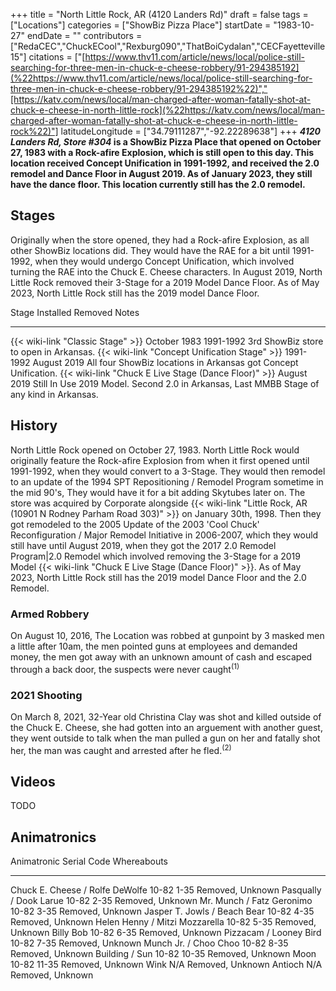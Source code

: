 +++
title = "North Little Rock, AR (4120 Landers Rd)"
draft = false
tags = ["Locations"]
categories = ["ShowBiz Pizza Place"]
startDate = "1983-10-27"
endDate = ""
contributors = ["RedaCEC","ChuckECool","Rexburg090","ThatBoiCydalan","CECFayetteville15"]
citations = ["[https://www.thv11.com/article/news/local/police-still-searching-for-three-men-in-chuck-e-cheese-robbery/91-294385192](%22https://www.thv11.com/article/news/local/police-still-searching-for-three-men-in-chuck-e-cheese-robbery/91-294385192%22)","[https://katv.com/news/local/man-charged-after-woman-fatally-shot-at-chuck-e-cheese-in-north-little-rock](%22https://katv.com/news/local/man-charged-after-woman-fatally-shot-at-chuck-e-cheese-in-north-little-rock%22)"]
latitudeLongitude = ["34.79111287","-92.22289638"]
+++
***4120 Landers Rd, Store #304* is a ShowBiz Pizza Place that opened on October 27, 1983 with a Rock-afire Explosion, which is still open to this day.
This location received Concept Unification in 1991-1992, and received the 2.0 remodel and Dance Floor in August 2019. As of January 2023, they still have the dance floor.
This location currently still has the 2.0 remodel.**

## Stages

Originally when the store opened, they had a Rock-afire Explosion, as all other ShowBiz locations did. They would have the RAE for a bit until 1991-1992, when they would undergo Concept Unification, which involved turning the RAE into the Chuck E. Cheese characters. In August 2019, North Little Rock removed their 3-Stage for a 2019 Model Dance Floor. As of May 2023, North Little Rock still has the 2019 model Dance Floor.

  Stage                                                      Installed      Removed        Notes
  ---------------------------------------------------------- -------------- -------------- ------------------------------------------------------------------------------
  {{< wiki-link "Classic Stage" >}}                      October 1983   1991-1992      3rd ShowBiz store to open in Arkansas.
  {{< wiki-link "Concept Unification Stage" >}}          1991-1992      August 2019    All four ShowBiz locations in Arkansas got Concept Unification.
  {{< wiki-link "Chuck E Live Stage (Dance Floor)" >}}   August 2019    Still In Use   2019 Model. Second 2.0 in Arkansas, Last MMBB Stage of any kind in Arkansas.

## History

North Little Rock opened on October 27, 1983. North Little Rock would originally feature the Rock-afire Explosion from when it first opened until 1991-1992, when they would convert to a 3-Stage. They would then remodel to an update of the 1994 SPT Repositioning / Remodel Program sometime in the mid 90's, They would have it for a bit adding Skytubes later on. The store was acquired by Corporate alongside {{< wiki-link "Little Rock, AR (10901 N Rodney Parham Road 303)" >}} on January 30th, 1998. Then they got remodeled to the 2005 Update of the 2003 'Cool Chuck' Reconfiguration / Major Remodel Initiative in 2006-2007, which they would still have until August 2019, when they got the 2017 2.0 Remodel Program|2.0 Remodel which involved removing the 3-Stage for a 2019 Model {{< wiki-link "Chuck E Live Stage (Dance Floor)" >}}. As of May 2023, North Little Rock still has the 2019 model Dance Floor and the 2.0 Remodel.

### Armed Robbery

On August 10, 2016, The Location was robbed at gunpoint by 3 masked men a little after 10am, the men pointed guns at employees and demanded money, the men got away with an unknown amount of cash and escaped through a back door, the suspects were never caught<sup>(1)</sup>

### 2021 Shooting

On March 8, 2021, 32-Year old Christina Clay was shot and killed outside of the Chuck E. Cheese, she had gotten into an arguement with another guest, they went outside to talk when the man pulled a gun on her and fatally shot her, the man was caught and arrested after he fled.<sup>(2)</sup>

## Videos

TODO

## Animatronics

  Animatronic                       Serial Code   Whereabouts
  --------------------------------- ------------- ------------------
  Chuck E. Cheese / Rolfe DeWolfe   10-82 1-35    Removed, Unknown
  Pasqually / Dook Larue            10-82 2-35    Removed, Unknown
  Mr. Munch / Fatz Geronimo         10-82 3-35    Removed, Unknown
  Jasper T. Jowls / Beach Bear      10-82 4-35    Removed, Unknown
  Helen Henny / Mitzi Mozzarella    10-82 5-35    Removed, Unknown
  Billy Bob                         10-82 6-35    Removed, Unknown
  Pizzacam / Looney Bird            10-82 7-35    Removed, Unknown
  Munch Jr. / Choo Choo             10-82 8-35    Removed, Unknown
  Building / Sun                    10-82 10-35   Removed, Unknown
  Moon                              10-82 11-35   Removed, Unknown
  Wink                              N/A           Removed, Unknown
  Antioch                           N/A           Removed, Unknown
